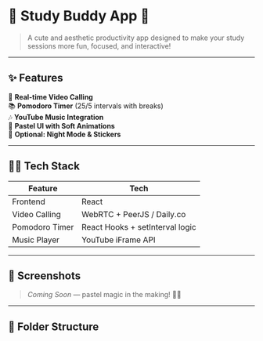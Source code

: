 # 💖 Study Buddy App 🌸

> A cute and aesthetic productivity app designed to make your study sessions more fun, focused, and interactive!

---

## ✨ Features

🎥 **Real-time Video Calling**  
📚 **Pomodoro Timer** (25/5 intervals with breaks)  
🎶 **YouTube Music Integration**  
🎀 **Pastel UI with Soft Animations**  
🌙 **Optional: Night Mode & Stickers**

---

## 🧑‍💻 Tech Stack

| Feature          | Tech                            |
|------------------|----------------------------------|
| Frontend         | React                            |
| Video Calling    | WebRTC + PeerJS / Daily.co       |
| Pomodoro Timer   | React Hooks + setInterval logic  |
| Music Player     | YouTube iFrame API               |


---

## 📸 Screenshots

> _Coming Soon_ — pastel magic in the making! 🎨✨

---

## 📁 Folder Structure

